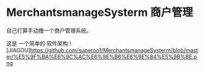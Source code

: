 # MerchantsmanageSysterm  商户管理

自己打算手动撸一个商户管理系统。

这是 一个简单的 软件架构
![JIAGOU]https://github.com/superoo1/MerchantsmanageSysterm/blob/master/%E5%9F%BA%E6%9C%AC%E6%9E%B6%E6%9E%84%E5%9B%BE.png





